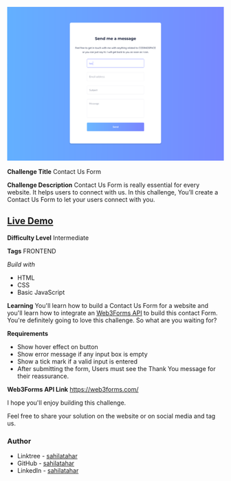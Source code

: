 ![contact us form](./design/desktop.svg)

**Challenge Title**
Contact Us Form

**Challenge Description**
Contact Us Form is really essential for every website. It helps users to connect with us. In this challenge, You’ll create a Contact Us Form to let your users connect with you.

## [Live Demo](https://sahilatahar.github.io/Front-End-Challenges/contact-us-form)

**Difficulty Level**
Intermediate

**Tags**
FRONTEND

*Build with*
- HTML
- CSS
- Basic JavaScript

**Learning**
You'll learn how to build a Contact Us Form for a website and you'll learn how to integrate an <ins>[Web3Forms API](https://web3forms.com/)</ins> to build this contact Form. You're definitely going to love this challenge. So what are you waiting for?

**Requirements**

- Show hover effect on button
- Show error message if any input box is empty
- Show a tick mark if a valid input is entered
- After submitting the form, Users must see the Thank You message for their reassurance.

**Web3Forms API Link**
https://web3forms.com/

I hope you'll enjoy building this challenge.

Feel free to share your solution on the website or on social media and tag us.

### Author

- Linktree - [sahilatahar](https://linktr.ee/sahilatahar)
- GitHub - [sahilatahar](https://github.com/sahilatahar)
- LinkedIn - [sahilatahar](https://www.linkedin.com/in/sahilatahar/)

